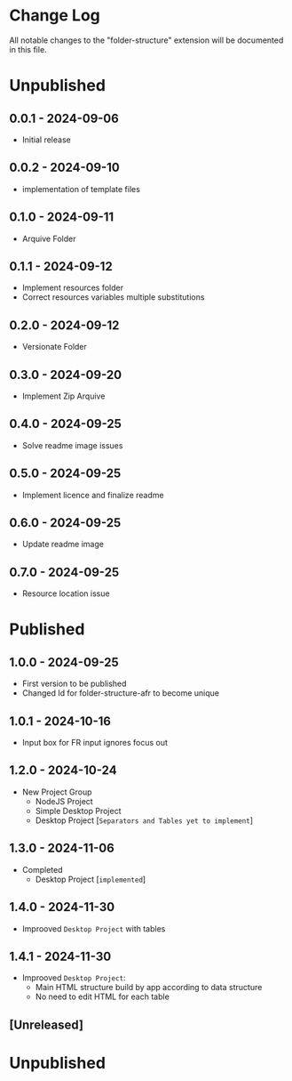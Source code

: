 # Change Log

All notable changes to the "folder-structure" extension will be documented in this file.


# Unpublished

## 0.0.1 - 2024-09-06
* Initial release

## 0.0.2 - 2024-09-10
* implementation of template files

## 0.1.0 - 2024-09-11
* Arquive Folder

## 0.1.1 - 2024-09-12
* Implement resources folder
* Correct resources variables multiple substitutions

## 0.2.0 - 2024-09-12
* Versionate Folder

## 0.3.0 - 2024-09-20
* Implement Zip Arquive

## 0.4.0 - 2024-09-25
* Solve readme image issues

## 0.5.0 - 2024-09-25
* Implement licence and finalize readme

## 0.6.0 - 2024-09-25
* Update readme image

## 0.7.0 - 2024-09-25
* Resource location issue


# Published

## 1.0.0 - 2024-09-25
* First version to be published  
* Changed Id for folder-structure-afr to become unique  

## 1.0.1 - 2024-10-16
* Input box for FR input ignores focus out  

## 1.2.0 - 2024-10-24
* New Project Group  
    * NodeJS Project  
    * Simple Desktop Project  
    * Desktop Project [`Separators and Tables yet to implement`]  

## 1.3.0 - 2024-11-06
* Completed  
    * Desktop Project [`implemented`]  

## 1.4.0 - 2024-11-30
* Improoved `Desktop Project` with tables  

## 1.4.1 - 2024-11-30
* Improoved `Desktop Project`:  
    * Main HTML structure build by app according to data structure  
    * No need to edit HTML for each table  



## [Unreleased]

# Unpublished
